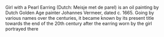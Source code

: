 <param ve-config
  title= "Image"
  author="nlasdflj"
  banner= "https://upload.wikimedia.org/wikipedia/commons/4/45/Apollo_%26_Daphne_September_2015-1a.jpg"
  layout = "vertical">

Girl with a Pearl Earring (Dutch: Meisje met de parel) is an oil painting by Dutch Golden Age painter Johannes Vermeer, dated c. 1665. Going by various names over the centuries, it became known by its present title towards the end of the 20th century after the earring worn by the girl portrayed there 

<param ve-image
       url="https://upload.wikimedia.org/wikipedia/commons/a/ad/Bernini%27s_Apollo_and_Daphne_statue.jpg"
       label="Bernini"
       description="Title">
      
